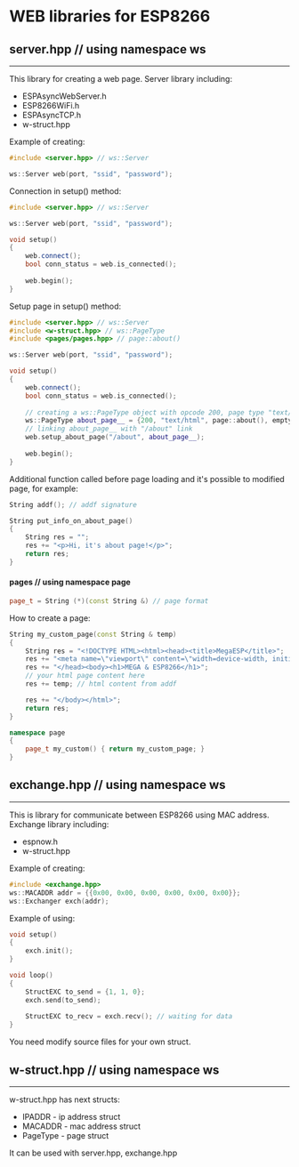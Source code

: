 # WEB libraries for ESP8266

## server.hpp // using namespace ws
---
This library for creating a web page.
Server library including:
* ESPAsyncWebServer.h
* ESP8266WiFi.h
* ESPAsyncTCP.h
* w-struct.hpp

Example of creating:
```cpp
#include <server.hpp> // ws::Server

ws::Server web(port, "ssid", "password");
```
Connection in setup() method:
```cpp
#include <server.hpp> // ws::Server

ws::Server web(port, "ssid", "password");

void setup()
{
    web.connect();
    bool conn_status = web.is_connected();
    
    web.begin();
}
```
Setup page in setup() method:
```cpp
#include <server.hpp> // ws::Server
#include <w-struct.hpp> // ws::PageType
#include <pages/pages.hpp> // page::about()

ws::Server web(port, "ssid", "password");

void setup()
{
    web.connect();
    bool conn_status = web.is_connected();
    
    // creating a ws::PageType object with opcode 200, page type "text/html", page content from page::about(), additional function that called on page loads
    ws::PageType about_page__ = {200, "text/html", page::about(), empty};
    // linking about_page__ with "/about" link
    web.setup_about_page("/about", about_page__);
    
    web.begin();
}
```
Additional function called before page loading and it's possible to modified page, for example:
```cpp
String addf(); // addf signature

String put_info_on_about_page()
{
    String res = "";
    res += "<p>Hi, it's about page!</p>";
    return res;
}
```
#### pages // using namespace page
```cpp
page_t = String (*)(const String &) // page format
```
How to create a page:
```cpp
String my_custom_page(const String & temp)
{
    String res = "<!DOCTYPE HTML><html><head><title>MegaESP</title>";
    res += "<meta name=\"viewport\" content=\"width=device-width, initial-scale=1\">";
    res += "</head><body><h1>MEGA & ESP8266</h1>";
    // your html page content here
    res += temp; // html content from addf

    res += "</body></html>";
    return res;
}

namespace page
{
    page_t my_custom() { return my_custom_page; }
}
```

## exchange.hpp // using namespace ws
---
This is library for communicate between ESP8266 using MAC address.
Exchange library including:
* espnow.h
* w-struct.hpp

Example of creating:
```cpp
#include <exchange.hpp>
ws::MACADDR addr = {{0x00, 0x00, 0x00, 0x00, 0x00, 0x00}};
ws::Exchanger exch(addr);
```
Example of using:
```cpp
void setup()
{
    exch.init();
}

void loop()
{
    StructEXC to_send = {1, 1, 0};
    exch.send(to_send);
    
    StructEXC to_recv = exch.recv(); // waiting for data
}
```
You need modify source files for your own struct.
## w-struct.hpp // using namespace ws
---
w-struct.hpp has next structs:
* IPADDR - ip address struct
* MACADDR - mac address struct
* PageType - page struct

It can be used with server.hpp, exchange.hpp
